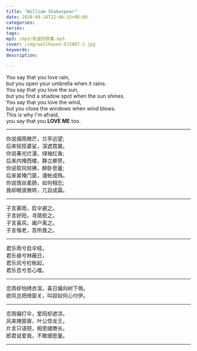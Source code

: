 ```yaml
---
title: "William Shakespear"
date: 2020-09-18T22:06:32+08:00
categories: 
series:
tags: 
mp3: /mp3/街道的寂寞.mp3
cover: /img/wallhaven-672007-2.jpg
keywords:
description: 

---
```

You say that you love rain,  
but you open your umbrella when it rains.  
You say that you love the sun,  
but you find a shadow spot when the sun shines.  
You say that you love the wind,  
but you close the windows when wind blows.  
This is why I'm afraid,  
you say that you **LOVE ME** too.  

---
你说烟雨微芒，兰亭远望;  
后来轻揽婆娑，深遮霓裳。  
你说春光烂漫，绿袖红香;  
后来内掩西楼，静立卿旁。  
你说软风轻拂，醉卧思量;  
后来紧掩门窗，漫帐成殇。  
你说情丝柔肠，如何相忘;  
我却眼波微转，兀自成霜。 

---
子言慕雨，启伞避之。  
子言好阳，寻荫拒之。  
子言喜风，阖户离之。  
子言偕老，吾所畏之。  

---
君乐雨兮启伞枝，  
君乐昼兮林蔽日，  
君乐风兮栏帐起，  
君乐吾兮吾心噬。  

---
恋雨却怕绣衣湿，喜日偏向树下倚。  
欲风总把绮窗关，叫奴如何心付伊。  

---
恋雨偏打伞，爱阳却遮凉。  
风来掩窗扉，叶公惊龙王。  
片言只语短，相思缱倦长。  
郎君说爱我，不敢细思量。   

---
